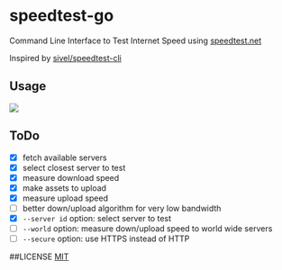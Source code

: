 # speedtest-go
Command Line Interface to Test Internet Speed using [speedtest.net](http://www.speedtest.net/)

Inspired by [sivel/speedtest-cli](https://github.com/sivel/speedtest-cli)

## Usage
![](https://github.com/showwin/speedtest-go/blob/master/docs/images/usage.png)

## ToDo
* [x] fetch available servers
* [x] select closest server to test
* [x] measure download speed
* [x] make assets to upload
* [x] measure upload speed
* [ ] better down/upload algorithm for very low bandwidth
* [x] `--server id` option: select server to test
* [ ] `--world` option: measure down/upload speed to world wide servers
* [ ] `--secure` option: use HTTPS instead of HTTP

##LICENSE
[MIT](https://github.com/showwin/speedtest-go/blob/master/LICENSE)
